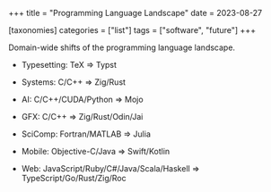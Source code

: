 +++
title = "Programming Language Landscape"
date = 2023-08-27

[taxonomies]
categories = ["list"]
tags = ["software", "future"]
+++

Domain-wide shifts of the programming language landscape.

<!-- more -->

- Typesetting: TeX => Typst

- Systems: C/C++ => Zig/Rust

- AI: C/C++/CUDA/Python => Mojo

- GFX: C/C++ => Zig/Rust/Odin/Jai

- SciComp: Fortran/MATLAB => Julia

- Mobile: Objective-C/Java => Swift/Kotlin

- Web: JavaScript/Ruby/C#/Java/Scala/Haskell => TypeScript/Go/Rust/Zig/Roc
